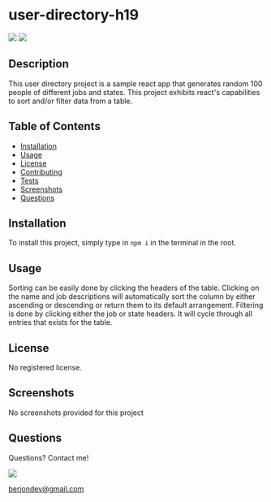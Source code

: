 

# user-directory-h19

  ![](https://img.shields.io/badge/JavaScript-87.5-green) ![](https://img.shields.io/badge/HTML-12.5-green)


## Description 
This user directory project is a sample react app that generates random 100 people of different jobs and states. This project exhibits react's capabilities to sort and/or filter data from a table.


## Table of Contents

* [Installation](#installation)
* [Usage](#usage)
* [License](#license)
* [Contributing](#contributing)
* [Tests](#tests)
* [Screenshots](#screenshots)
* [Questions](#questions)


## Installation

To install this project, simply type in
`npm i`
in the terminal in the root.


## Usage 
Sorting can be easily done by clicking the headers of the table. Clicking on the name and job descriptions will automatically sort the column by either ascending or descending or return them to its default arrangement.
Filtering is done by clicking either the job or state headers. It will cycle through all entries that exists for the table.


## License

No registered license.

## Screenshots

No screenshots provided for this project

## Questions

Questions? Contact me!

![](https://avatars2.githubusercontent.com/u/820155?v=4)

berjondev@gmail.com
